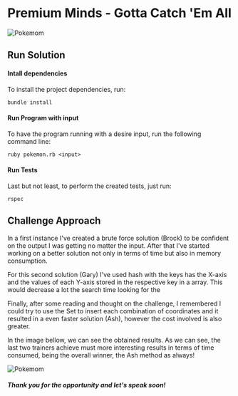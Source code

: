 # Premium Minds - Gotta Catch 'Em All

![Pokemom](https://teste-martinho-page.s3-eu-west-1.amazonaws.com/share/pokemon.png)

## Run Solution

#### Intall dependencies

To install the project dependencies, run:

```bundle install```

#### Run Program with input

To have the program running with a desire input, run the following command line:

```ruby pokemon.rb <input>```

#### Run Tests

Last but not least, to perform the created tests, just run:

```rspec```

## Challenge Approach

In a first instance I've created a brute force solution (Brock) to be confident on the output I was getting no matter the input. After that I've started working on a better solution not only in terms of time but also in memory consumption.

For this second solution (Gary) I've used hash with the keys has the X-axis and the values of each Y-axis stored in the respective key in a array. This would decrease a lot the search time looking for the

Finally, after some reading and thought on the challenge, I remembered I could try to use the Set to insert each combination of coordinates and it resulted in a even faster solution (Ash), however the cost involved is also greater.

In the image bellow, we can see the obtained results. As we can see, the last two trainers achieve must more interesting results in terms of time consumed, being the overall winner, the Ash method as always!

![Pokemom](https://teste-martinho-page.s3-eu-west-1.amazonaws.com/share/results.jpeg)

##### Thank you for the opportunity and let's speak soon!
